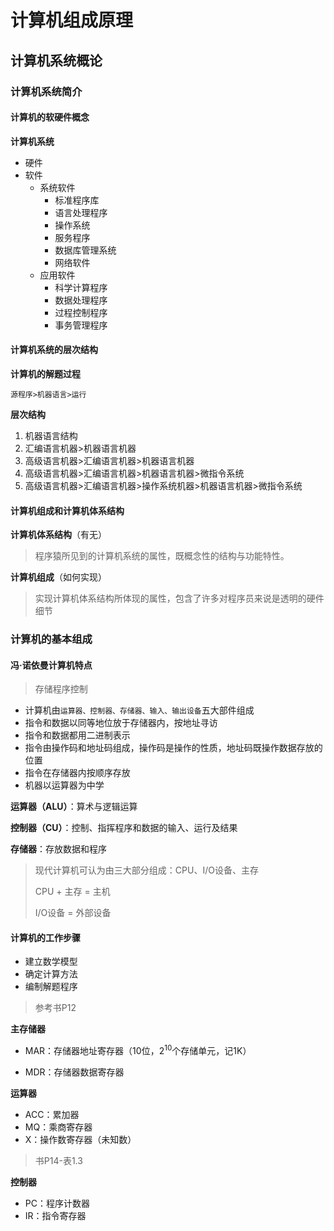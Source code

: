 # 计算机组成原理

## 计算机系统概论

### 计算机系统简介

#### 计算机的软硬件概念

**计算机系统**

- 硬件
- 软件
  - 系统软件
    - 标准程序库
    - 语言处理程序
    - 操作系统
    - 服务程序
    - 数据库管理系统
    - 网络软件
  - 应用软件
    - 科学计算程序
    - 数据处理程序
    - 过程控制程序
    - 事务管理程序

#### 计算机系统的层次结构

**计算机的解题过程**

`源程序>机器语言>运行`

**层次结构**

1. 机器语言结构
2. 汇编语言机器>机器语言机器
3. 高级语言机器>汇编语言机器>机器语言机器
4. 高级语言机器>汇编语言机器>机器语言机器>微指令系统
5. 高级语言机器>汇编语言机器>操作系统机器>机器语言机器>微指令系统

#### 计算机组成和计算机体系结构

**计算机体系结构**（有无）

> 程序猿所见到的计算机系统的属性，既概念性的结构与功能特性。

**计算机组成**（如何实现）

> 实现计算机体系结构所体现的属性，包含了许多对程序员来说是透明的硬件细节

### 计算机的基本组成

#### 冯·诺依曼计算机特点

> 存储程序控制

- 计算机由`运算器、控制器、存储器、输入、输出设备`五大部件组成
- 指令和数据以同等地位放于存储器内，按地址寻访
- 指令和数据都用二进制表示
- 指令由操作码和地址码组成，操作码是操作的性质，地址码既操作数据存放的位置
- 指令在存储器内按顺序存放
- 机器以运算器为中学

**运算器（ALU）**：算术与逻辑运算

**控制器（CU）**：控制、指挥程序和数据的输入、运行及结果

**存储器**：存放数据和程序

> 现代计算机可认为由三大部分组成：CPU、I/O设备、主存
>
> CPU + 主存 = 主机
>
> I/O设备 = 外部设备

#### 计算机的工作步骤

- 建立数学模型
- 确定计算方法
- 编制解题程序

> 参考书P12

**主存储器**

- MAR：存储器地址寄存器（10位，2<sup>10</sup>个存储单元，记1K）

- MDR：存储器数据寄存器

**运算器**

- ACC：累加器
- MQ：乘商寄存器
- X：操作数寄存器（未知数）

> 书P14-表1.3

**控制器**

- PC：程序计数器
- IR：指令寄存器